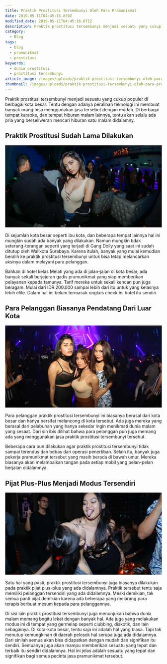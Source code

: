 ```yaml
---
title: Praktik Prostitusi Tersembunyi Oleh Para Pramunikmat
date: 2019-05-11T04:45:15.839Z
modified_date: 2019-05-11T04:45:16.071Z
description: Praktik prostitusi tersembunyi menjadi sesuatu yang cukup populer di berbagai kota besar. Tentu dengan adanya peralihan teknologi ini membuat banyak orang.
category:
  - Blog
tags:
  - blog
  - pramunikmat
  - prostitusi
keywords:
  - dunia prostitusi
  - prostitusi tersembunyi
article_image: /images/uploads/praktik-prostitusi-tersembunyi-oleh-para-pramunikmati-3.jpg
thumbnail: /images/uploads/praktik-prostitusi-tersembunyi-oleh-para-pramunikmati-2-020.jpg
---
```

Praktik prostitusi tersembunyi menjadi sesuatu yang cukup populer di berbagai kota besar. Tentu dengan adanya peralihan teknologi ini membuat banyak orang bisa menggunakan jasa tersebut dengan mudah. Di berbagai tempat karaoke, dan tempat hiburan malam lainnya, tentu akan selalu ada pria yang berseliweran mencari hiburan satu malam didalamny.



## Praktik Prostitusi Sudah Lama Dilakukan

![Praktik Prostitusi Tersembunyi Oleh Para Pramunikmat](/images/uploads/praktik-prostitusi-tersembunyi-oleh-para-pramunikmati-3.jpg)

Di sejumlah kota besar seperti ibu kota, dan beberapa tempat lainnya hal ini mungkin sudah ada banyak yang dilakukan. Namun mungkin tidak seterang-terangan seperti yang terjadi di Gang Dolly yang saat ini sudah ditutup oleh Walikota Surabaya. Karena itulah, banyak yang mulai kemudian beralih ke praktik prostitusi tersembunyi untuk bisa tetap melancarkan aksinya dalam melayani para pelanggan.

Bahkan di hotel kelas Melati yang ada di jalan-jalan di kota besar, ada banyak sekali berjejeran gadis pramunikmat yang siap memberikan pelayanan kepada tamunya. Tarif mereka untuk sekali kencan pun juga beragam. Mulai dari IDR 200.000 sampai lebih dari itu untuk yang kelasnya lebih elite. Dalam hal ini belum termasuk ongkos check ini hotel itu sendiri. 



## Para Pelanggan Biasanya Pendatang Dari Luar Kota

![Praktik Prostitusi Tersembunyi Oleh Para pramunikmat](/images/uploads/praktik-prostitusi-tersembunyi-oleh-para-pramunikmati-2.jpg)

Para pelanggan praktik prostitusi tersembunyi ini biasanya berasal dari kota besar dan hanya bersifat melancong di kota tersebut. Ada juga mereka yang berasal dari pelabuhan yang hanya sekedar ingin menikmati dunia malam yang sesaat. Dari sin ibis dilihat bahwa para pelanggan pun juga memang ada yang menggunakan jasa praktik prostitusi tersembunyi tersebut.

Beberapa cara pun dilakukan agar praktik prostitusi tersembunyi tidak sampai terendus dan bebas dari operasi penertiban. Selain itu, banyak juga pekerja pramunikmat tersebut yang masih berada di bawah umur. Mereka biasanya akan melambaikan tangan pada setiap mobil yang pelan-pelan berjalan didalamnya.



## Pijat Plus-Plus Menjadi Modus Tersendiri

![Praktik Prostitusi Tersembunyi Oleh Para pramunikmat](/images/uploads/praktik-prostitusi-tersembunyi-oleh-para-pramunikmati-1.jpg)

Satu hal yang pasti, praktik prostitusi tersembunyi juga biasanya dilakukan pada praktik pijat plus-plus yang ada didalamnya. Praktik tersebut tentu saja memiliki pelanggan tersendiri yang ada didalamnya. Meski demikian, tak semua panti pijat demikian karena ada beberapa yang melarang para terapis berbuat mesum kepada para pelanggannya.

Di sisi lain praktik prostitusi tersembunyi juga menunjukan bahwa dunia malam memang begitu lekat dengan banyak hal. Ada juga yang melakukan modus ini di tempat yang germelap seperti clubbing, diskotik, dan lain sebagainya. Di kota-kota besar, tentu saja ini adalah hal yang biasa. Tapi tak menutup kemungkinan di daerah pelosok hal serupa juga ada didalamnya. Dari sinilah semua akan bisa didapatkan dengan mudah dan signifikan itu sendiri. Semuanya juga akan mampu memberikan sesuatu yang tepat dan terbaik itu sendiri didalamnya. Hal ini jelas adalah sesuatu yang tepat dan signifikan bagi semua pecinta jasa pramunikmat tersebut.
